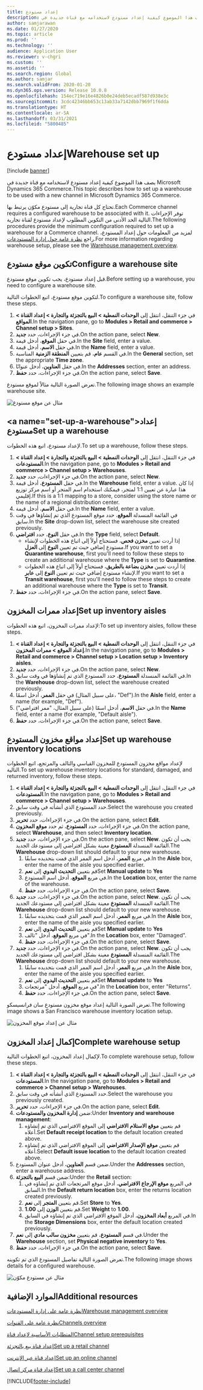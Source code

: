 ```yaml
---
title: إعداد مستودع
description: يصف هذا الموضوع كيفية إعداد مستودع لاستخدامه مع قناة جديدة في Microsoft Dynamics 365 Commerce.
author: samjarawan
ms.date: 01/27/2020
ms.topic: article
ms.prod: ''
ms.technology: ''
audience: Application User
ms.reviewer: v-chgri
ms.custom: ''
ms.assetid: ''
ms.search.region: Global
ms.author: samjar
ms.search.validFrom: 2020-01-20
ms.dyn365.ops.version: Release 10.0.8
ms.openlocfilehash: 154ec719e16e4826b0e24deb5ecadf587d938e3c
ms.sourcegitcommit: 3cdc42346bb653c13ab33a7142dbb7969f1f6dda
ms.translationtype: HT
ms.contentlocale: ar-SA
ms.lasthandoff: 03/31/2021
ms.locfileid: "5800485"
---
```

# <a name="warehouse-set-up"></a><span data-ttu-id="8f4b5-103">إعداد مستودع</span><span class="sxs-lookup"><span data-stu-id="8f4b5-103">Warehouse set up</span></span>

[!include [banner](includes/banner.md)]

<span data-ttu-id="8f4b5-104">يصف هذا الموضوع كيفية إعداد مستودع لاستخدامه مع قناة جديدة في Microsoft Dynamics 365 Commerce.</span><span class="sxs-lookup"><span data-stu-id="8f4b5-104">This topic describes how to set up a warehouse to be used with a new channel in Microsoft Dynamics 365 Commerce.</span></span>

<span data-ttu-id="8f4b5-105">تحتاج كل قناة تجارية إلى مستودع مكوّن يرتبط بها.</span><span class="sxs-lookup"><span data-stu-id="8f4b5-105">Each Commerce channel requires a configured warehouse to be associated with it.</span></span> <span data-ttu-id="8f4b5-106">توفر الإجراءات التالية الحد الأدنى من التكوين المطلوب لإعداد مستودع لقناة تجارية.</span><span class="sxs-lookup"><span data-stu-id="8f4b5-106">The following procedures provide the minimum configuration required to set up a warehouse for a Commerce channel.</span></span> <span data-ttu-id="8f4b5-107">لمزيد من المعلومات حول إعداد المستودع، راجع [نظرة عامة حول إدارة المستودعات](../supply-chain/warehousing/warehouse-management-overview.md?toc=/dynamics365/commerce/toc.json).</span><span class="sxs-lookup"><span data-stu-id="8f4b5-107">For more information regarding warehouse setup, please see the [Warehouse management overview](../supply-chain/warehousing/warehouse-management-overview.md?toc=/dynamics365/commerce/toc.json).</span></span>

## <a name="configure-a-warehouse-site"></a><span data-ttu-id="8f4b5-108">تكوين موقع مستودع</span><span class="sxs-lookup"><span data-stu-id="8f4b5-108">Configure a warehouse site</span></span>

<span data-ttu-id="8f4b5-109">قبل إعداد مستودع، يجب تكوين موقع مستودع.</span><span class="sxs-lookup"><span data-stu-id="8f4b5-109">Before setting up a warehouse, you need to configure a warehouse site.</span></span>

<span data-ttu-id="8f4b5-110">لتكوين موقع مستودع، اتبع الخطوات التالية.</span><span class="sxs-lookup"><span data-stu-id="8f4b5-110">To configure a warehouse site, follow these steps.</span></span>

1. <span data-ttu-id="8f4b5-111">في جزء التنقل، انتقل إلى **الوحدات النمطية \> البيع بالتجزئة والتجارة \> إعداد القناة \> المواقع**.</span><span class="sxs-lookup"><span data-stu-id="8f4b5-111">In the navigation pane, go to **Modules \> Retail and commerce \> Channel setup \> Sites**.</span></span>
1. <span data-ttu-id="8f4b5-112">في جزء الإجراءات، حدد **جديد**.</span><span class="sxs-lookup"><span data-stu-id="8f4b5-112">On the action pane, select **New**.</span></span>
1. <span data-ttu-id="8f4b5-113">في حقل **الموقع**، أدخل قيمة.</span><span class="sxs-lookup"><span data-stu-id="8f4b5-113">In the **Site** field, enter a value.</span></span>
1. <span data-ttu-id="8f4b5-114">في حقل **الاسم**، أدخل قيمة.</span><span class="sxs-lookup"><span data-stu-id="8f4b5-114">In the **Name** field, enter a value.</span></span>
1. <span data-ttu-id="8f4b5-115">في القسم **عام**، قم بتعيين **المنطقة الزمنية** المناسبة.</span><span class="sxs-lookup"><span data-stu-id="8f4b5-115">In the **General** section, set the appropriate **Time zone**.</span></span>
1. <span data-ttu-id="8f4b5-116">في حقل **العناوين**، أدخل عنوانًا.</span><span class="sxs-lookup"><span data-stu-id="8f4b5-116">In the **Addresses** section, enter an address.</span></span>
1. <span data-ttu-id="8f4b5-117">في جزء الإجراءات، حدد **حفظ**.</span><span class="sxs-lookup"><span data-stu-id="8f4b5-117">On the action pane, select **Save**.</span></span>

<span data-ttu-id="8f4b5-118">تعرض الصورة التالية مثالاً لموقع مستودع.</span><span class="sxs-lookup"><span data-stu-id="8f4b5-118">The following image shows an example warehouse site.</span></span>

![مثال عن موقع مستودع](media/warehouse-site.png)

## <a name="set-up-a-warehouse&quot;></a><span data-ttu-id=&quot;8f4b5-120&quot;>إعداد مستودع</span><span class=&quot;sxs-lookup&quot;><span data-stu-id=&quot;8f4b5-120&quot;>Set up a warehouse</span></span>

<span data-ttu-id=&quot;8f4b5-121&quot;>لإعداد مستودع، اتبع هذه الخطوات.</span><span class=&quot;sxs-lookup&quot;><span data-stu-id=&quot;8f4b5-121&quot;>To set up a warehouse, follow these steps.</span></span>

1. <span data-ttu-id=&quot;8f4b5-122&quot;>في جزء التنقل، انتقل إلى **الوحدات النمطية \> البيع بالتجزئة والتجارة \> إعداد القناة \> المستودعات**.</span><span class=&quot;sxs-lookup&quot;><span data-stu-id=&quot;8f4b5-122&quot;>In the navigation pane, go to **Modules \> Retail and commerce \> Channel setup \> Warehouses**.</span></span>
1. <span data-ttu-id=&quot;8f4b5-123&quot;>في جزء الإجراءات، حدد **جديد**.</span><span class=&quot;sxs-lookup&quot;><span data-stu-id=&quot;8f4b5-123&quot;>On the action pane, select **New**.</span></span>
1. <span data-ttu-id=&quot;8f4b5-124&quot;>في حقل **المستودع**، أدخل قيمة.</span><span class=&quot;sxs-lookup&quot;><span data-stu-id=&quot;8f4b5-124&quot;>In the **Warehouse** field, enter a value.</span></span>  <span data-ttu-id=&quot;8f4b5-125&quot;>إذا كان هذا عبارة عن تعيين 1:1 لمتجر، فيمكنك استخدام اسم المتجر أو اسم مركز توزيع إقليمي.</span><span class=&quot;sxs-lookup&quot;><span data-stu-id=&quot;8f4b5-125&quot;>If this is a 1:1 mapping to a store, consider using the store name or the name of a regional distribution center.</span></span>
1. <span data-ttu-id=&quot;8f4b5-126&quot;>في حقل **الاسم**، أدخل قيمة.</span><span class=&quot;sxs-lookup&quot;><span data-stu-id=&quot;8f4b5-126&quot;>In the **Name** field, enter a value.</span></span>
1. <span data-ttu-id=&quot;8f4b5-127&quot;>في القائمة المنسدلة **الموقع**، حدد موقع المستودع الذي تم إنشاؤها في وقت سابق.</span><span class=&quot;sxs-lookup&quot;><span data-stu-id=&quot;8f4b5-127&quot;>In the **Site** drop-down list, select the warehouse site created previously.</span></span>
1. <span data-ttu-id=&quot;8f4b5-128&quot;>في حقل **النوع**، حدد **افتراضي**.</span><span class=&quot;sxs-lookup&quot;><span data-stu-id=&quot;8f4b5-128&quot;>In the **Type** field, select **Default**.</span></span>
    - <span data-ttu-id=&quot;8f4b5-129&quot;>إذا أردت تعيين **مخزن فحص‬**، فستحتاج أولاً إلى اتباع هذه الخطوات لإنشاء مستودع إضافي حيث تم تعيين **النوع** إلى **العزل**.</span><span class=&quot;sxs-lookup&quot;><span data-stu-id=&quot;8f4b5-129&quot;>If you want to set a **Quarantine warehouse**, first you'll need to follow these steps to create an additional warehouse where the **Type** is set to **Quarantine**.</span></span>
    - <span data-ttu-id=&quot;8f4b5-130&quot;>إذا أردت تعيين **مخزن بضاعة بالطريق‬‬**، فستحتاج أولاً إلى اتباع هذه الخطوات لإنشاء مستودع إضافي حيث تم تعيين **النوع** إلى **عابر‬**.</span><span class=&quot;sxs-lookup&quot;><span data-stu-id=&quot;8f4b5-130&quot;>If you want to set a **Transit warehouse**, first you'll need to follow these steps to create an additional warehouse where the **Type** is set to **Transit**.</span></span>
1. <span data-ttu-id=&quot;8f4b5-131&quot;>في جزء الإجراءات، حدد **حفظ**.</span><span class=&quot;sxs-lookup&quot;><span data-stu-id=&quot;8f4b5-131&quot;>On the action pane, select **Save**.</span></span>

## <a name=&quot;set-up-inventory-aisles&quot;></a><span data-ttu-id=&quot;8f4b5-132&quot;>إعداد ممرات المخزون</span><span class=&quot;sxs-lookup&quot;><span data-stu-id=&quot;8f4b5-132&quot;>Set up inventory aisles</span></span>

<span data-ttu-id=&quot;8f4b5-133&quot;>لإعداد ممرات المخزون، اتبع هذه الخطوات:</span><span class=&quot;sxs-lookup&quot;><span data-stu-id=&quot;8f4b5-133&quot;>To set up inventory aisles, follow these steps.</span></span>

1. <span data-ttu-id=&quot;8f4b5-134&quot;>في جزء التنقل، انتقل إلى **الوحدات النمطية \> البيع بالتجزئة والتجارة \> إعداد القناة \> إعداد الموقع \> ممرات المخزون**.</span><span class=&quot;sxs-lookup&quot;><span data-stu-id=&quot;8f4b5-134&quot;>In the navigation pane, go to **Modules \> Retail and commerce \> Channel setup \> Location setup \> Inventory aisles**.</span></span>
1. <span data-ttu-id=&quot;8f4b5-135&quot;>في جزء الإجراءات، حدد **جديد**.</span><span class=&quot;sxs-lookup&quot;><span data-stu-id=&quot;8f4b5-135&quot;>On the action pane, select **New**.</span></span>
1. <span data-ttu-id=&quot;8f4b5-136&quot;>في القائمة المنسدلة **المستودع**، حدد المستودع الذي تم إنشاؤها في وقت سابق.</span><span class=&quot;sxs-lookup&quot;><span data-stu-id=&quot;8f4b5-136&quot;>In the **Warehouse** drop-down list, select the warehouse created previously.</span></span>
1. <span data-ttu-id=&quot;8f4b5-137&quot;>في حقل **الممر**، أدخل اسمًا (على سبيل المثال، &quot;Def").</span><span class="sxs-lookup"><span data-stu-id="8f4b5-137">In the **Aisle** field, enter a name (for example, "Def").</span></span>
1. <span data-ttu-id="8f4b5-138">في حقل **الاسم**، أدخل اسمًا (على سبيل المثال، "ممر افتراضي").</span><span class="sxs-lookup"><span data-stu-id="8f4b5-138">In the **Name** field, enter a name (for example, "Default aisle").</span></span>
1. <span data-ttu-id="8f4b5-139">في جزء الإجراءات، حدد **حفظ**.</span><span class="sxs-lookup"><span data-stu-id="8f4b5-139">On the action pane, select **Save**.</span></span>

## <a name="set-up-warehouse-inventory-locations"></a><span data-ttu-id="8f4b5-140">إعداد مواقع مخزون المستودع</span><span class="sxs-lookup"><span data-stu-id="8f4b5-140">Set up warehouse inventory locations</span></span>

<span data-ttu-id="8f4b5-141">لإعداد مواقع مخزون المستودع للمخزون القياسي والتالف والمرتجع، اتبع الخطوات التالية.</span><span class="sxs-lookup"><span data-stu-id="8f4b5-141">To set up warehouse inventory locations for standard, damaged, and returned inventory, follow these steps.</span></span>

1. <span data-ttu-id="8f4b5-142">في جزء التنقل، انتقل إلى **الوحدات النمطية \> البيع بالتجزئة والتجارة \> إعداد القناة \> المستودعات**.</span><span class="sxs-lookup"><span data-stu-id="8f4b5-142">In the navigation pane, go to **Modules \> Retail and commerce \> Channel setup \> Warehouses**.</span></span>
1. <span data-ttu-id="8f4b5-143">حدد المستودع الذي أنشأته في وقت سابق.</span><span class="sxs-lookup"><span data-stu-id="8f4b5-143">Select the warehouse you created previously.</span></span>
1. <span data-ttu-id="8f4b5-144">في جزء الإجراءات، حدد **تحرير**.</span><span class="sxs-lookup"><span data-stu-id="8f4b5-144">On the action pane, select **Edit**.</span></span>
1. <span data-ttu-id="8f4b5-145">في جزء الإجراءات، حدد **المستودع**، ثم حدد **موقع المخزون**.</span><span class="sxs-lookup"><span data-stu-id="8f4b5-145">On the action pane, select **Warehouse**, and then select **Inventory location**.</span></span>
1. <span data-ttu-id="8f4b5-146">في جزء الإجراءات، حدد **جديد**.</span><span class="sxs-lookup"><span data-stu-id="8f4b5-146">On the action pane, select **New**.</span></span> <span data-ttu-id="8f4b5-147">يجب أن تكون القائمة المنسدلة **المستودع** معينة بشكل افتراضي إلى مستودعك الجديد.</span><span class="sxs-lookup"><span data-stu-id="8f4b5-147">The **Warehouse** drop-down list should default to your new warehouse.</span></span>
    1. <span data-ttu-id="8f4b5-148">في مربع **الممر**، أدخل اسم الممر الذي قمت بتحديده سابقًا.</span><span class="sxs-lookup"><span data-stu-id="8f4b5-148">In the **Aisle** box, enter the name of the aisle you specified earlier.</span></span> 
    1. <span data-ttu-id="8f4b5-149">قم بتعيين **التحديث اليدوي** إلى **نعم**</span><span class="sxs-lookup"><span data-stu-id="8f4b5-149">Set **Manual update** to **Yes**</span></span>
    1. <span data-ttu-id="8f4b5-150">في مربع **الموقع**، أدخل اسم المستودع.</span><span class="sxs-lookup"><span data-stu-id="8f4b5-150">In the **Location** box, enter the name of the warehouse.</span></span>
    1. <span data-ttu-id="8f4b5-151">في جزء الإجراءات، حدد **حفظ**.</span><span class="sxs-lookup"><span data-stu-id="8f4b5-151">On the action pane, select **Save**.</span></span>
 1. <span data-ttu-id="8f4b5-152">في جزء الإجراءات، حدد **جديد**.</span><span class="sxs-lookup"><span data-stu-id="8f4b5-152">On the action pane, select **New**.</span></span>  <span data-ttu-id="8f4b5-153">يجب أن تكون القائمة المنسدلة **المستودع** معينة بشكل افتراضي إلى مستودعك الجديد.</span><span class="sxs-lookup"><span data-stu-id="8f4b5-153">The **Warehouse** drop-down list should default to your new warehouse.</span></span>
    1. <span data-ttu-id="8f4b5-154">في مربع **الممر**، أدخل اسم الممر الذي قمت بتحديده سابقًا.</span><span class="sxs-lookup"><span data-stu-id="8f4b5-154">In the **Aisle** box, enter the name of the aisle you specified earlier.</span></span>  
    1. <span data-ttu-id="8f4b5-155">قم بتعيين **التحديث اليدوي** إلى **نعم**</span><span class="sxs-lookup"><span data-stu-id="8f4b5-155">Set **Manual update** to **Yes**</span></span>
    1. <span data-ttu-id="8f4b5-156">في مربع **الموقع**، أدخل "تالف".</span><span class="sxs-lookup"><span data-stu-id="8f4b5-156">In the **Location** box, enter "Damaged".</span></span>
    1. <span data-ttu-id="8f4b5-157">في جزء الإجراءات، حدد **حفظ**.</span><span class="sxs-lookup"><span data-stu-id="8f4b5-157">On the action pane, select **Save**.</span></span>
 1. <span data-ttu-id="8f4b5-158">في جزء الإجراءات، حدد **جديد**.</span><span class="sxs-lookup"><span data-stu-id="8f4b5-158">On the action pane, select **New**.</span></span>  <span data-ttu-id="8f4b5-159">يجب أن تكون القائمة المنسدلة **المستودع** معينة بشكل افتراضي إلى مستودعك الجديد.</span><span class="sxs-lookup"><span data-stu-id="8f4b5-159">The **Warehouse** drop-down list should default to your new warehouse.</span></span>
    1. <span data-ttu-id="8f4b5-160">في مربع **الممر**، أدخل اسم الممر الذي قمت بتحديده سابقًا.</span><span class="sxs-lookup"><span data-stu-id="8f4b5-160">In the **Aisle** box, enter the name of the aisle you specified earlier.</span></span> 
    1. <span data-ttu-id="8f4b5-161">قم بتعيين **التحديث اليدوي** إلى **نعم**</span><span class="sxs-lookup"><span data-stu-id="8f4b5-161">Set **Manual update** to **Yes**</span></span>
    1. <span data-ttu-id="8f4b5-162">في مربع **الموقع**، أدخل "مرتجعات".</span><span class="sxs-lookup"><span data-stu-id="8f4b5-162">In the **Location** box, enter "Returns".</span></span>
    1. <span data-ttu-id="8f4b5-163">في جزء الإجراءات، حدد **حفظ**.</span><span class="sxs-lookup"><span data-stu-id="8f4b5-163">On the action pane, select **Save**.</span></span>
    
<span data-ttu-id="8f4b5-164">تعرض الصورة التالية إعداد موقع مخزون مستودع سان فرانسيسكو.</span><span class="sxs-lookup"><span data-stu-id="8f4b5-164">The following image shows a San Francisco warehouse inventory location setup.</span></span>

![مثال عن إعداد موقع المخزون](media/warehouse-inventory-locations.png)
    
## <a name="complete-warehouse-setup"></a><span data-ttu-id="8f4b5-166">إكمال إعداد المخزون</span><span class="sxs-lookup"><span data-stu-id="8f4b5-166">Complete warehouse setup</span></span>

<span data-ttu-id="8f4b5-167">لإكمال إعداد المخزون، اتبع الخطوات التالية.</span><span class="sxs-lookup"><span data-stu-id="8f4b5-167">To complete warehouse setup, follow these steps.</span></span>

1. <span data-ttu-id="8f4b5-168">في جزء التنقل، انتقل إلى **الوحدات النمطية \> البيع بالتجزئة والتجارة \> إعداد القناة \> المستودعات**.</span><span class="sxs-lookup"><span data-stu-id="8f4b5-168">In the navigation pane, go to **Modules \> Retail and commerce \> Channel setup \> Warehouses**.</span></span>
1. <span data-ttu-id="8f4b5-169">حدد المستودع الذي أنشأته في وقت سابق.</span><span class="sxs-lookup"><span data-stu-id="8f4b5-169">Select the warehouse you previously created.</span></span>
1. <span data-ttu-id="8f4b5-170">في جزء الإجراءات، حدد **تحرير**.</span><span class="sxs-lookup"><span data-stu-id="8f4b5-170">On the action pane, select **Edit**.</span></span>
1. <span data-ttu-id="8f4b5-171">ضمن **إدارة المخزون والمستودعات**:</span><span class="sxs-lookup"><span data-stu-id="8f4b5-171">Under **Inventory and warehouse management**:</span></span>
    1. <span data-ttu-id="8f4b5-172">قم بتعيين **موقع الاستلام الافتراضي** إلى الموقع الافتراضي الذي تم إنشاؤه أعلاه.</span><span class="sxs-lookup"><span data-stu-id="8f4b5-172">Set **Default receipt location** to the default location created above.</span></span>
    1. <span data-ttu-id="8f4b5-173">قم بتعيين **موقع الإصدار الافتراضي** إلى الموقع الافتراضي الذي تم إنشاؤه أعلاه.</span><span class="sxs-lookup"><span data-stu-id="8f4b5-173">Select **Default issue location** to the default location created above.</span></span>
1. <span data-ttu-id="8f4b5-174">ضمن قسم **العناوين**، أدخل عنوان المستودع.</span><span class="sxs-lookup"><span data-stu-id="8f4b5-174">Under the **Addresses** section, enter a warehouse address.</span></span>
1. <span data-ttu-id="8f4b5-175">ضمن قسم **البيع بالتجزئة**:</span><span class="sxs-lookup"><span data-stu-id="8f4b5-175">Under the **Retail** section:</span></span> 
    1. <span data-ttu-id="8f4b5-176">في المربع **موقع الإرجاع الافتراضي**، أدخل موقع المرتجعات الذي تم إنشاؤه في السابق.</span><span class="sxs-lookup"><span data-stu-id="8f4b5-176">In the **Default return location** box, enter the returns location created previously.</span></span>
    1. <span data-ttu-id="8f4b5-177">قم بتعيين **المتجر** إلى **نعم**.</span><span class="sxs-lookup"><span data-stu-id="8f4b5-177">Set **Store** to **Yes**.</span></span>
    1. <span data-ttu-id="8f4b5-178">قم بتعيين **الوزن** إلى **1.00**.</span><span class="sxs-lookup"><span data-stu-id="8f4b5-178">Set **Weight** to **1.00**.</span></span> 
    1. <span data-ttu-id="8f4b5-179">في المربع **أبعاد المخزون**، أدخل الموقع الافتراضي الذي تم إنشاؤه في السابق.</span><span class="sxs-lookup"><span data-stu-id="8f4b5-179">In the **Storage Dimensions** box, enter the default location created previously.</span></span>
1. <span data-ttu-id="8f4b5-180">في قسم **المستودع**، قم بتعيين **مخزون سالب مادي‬** إلى **نعم**.</span><span class="sxs-lookup"><span data-stu-id="8f4b5-180">Under the **Warehouse** section, set **Physical negative inventory** to **Yes**.</span></span>
1. <span data-ttu-id="8f4b5-181">في جزء الإجراءات، حدد **حفظ**.</span><span class="sxs-lookup"><span data-stu-id="8f4b5-181">On the action pane, select **Save**.</span></span>

<span data-ttu-id="8f4b5-182">تعرض الصورة التالية تفاصيل المستودع الذي تم تكوينه.</span><span class="sxs-lookup"><span data-stu-id="8f4b5-182">The following image shows details for a configured warehouse.</span></span>

![مثال عن مستودع مكوّن](media/warehouse-sample.png)

## <a name="additional-resources"></a><span data-ttu-id="8f4b5-184">الموارد الإضافية</span><span class="sxs-lookup"><span data-stu-id="8f4b5-184">Additional resources</span></span>

[<span data-ttu-id="8f4b5-185">نظرة عامة على إدارة المستودعات</span><span class="sxs-lookup"><span data-stu-id="8f4b5-185">Warehouse management overview</span></span>](../supply-chain/warehousing/warehouse-management-overview.md?toc=/dynamics365/commerce/toc.json)

[<span data-ttu-id="8f4b5-186">نظرة عامة على القنوات</span><span class="sxs-lookup"><span data-stu-id="8f4b5-186">Channels overview</span></span>](channels-overview.md)

[<span data-ttu-id="8f4b5-187">المتطلبات الأساسية‬ لإعداد قناة</span><span class="sxs-lookup"><span data-stu-id="8f4b5-187">Channel setup prerequisites</span></span>](channels-prerequisites.md)

[<span data-ttu-id="8f4b5-188">إعداد قناة بيع بالتجزئة</span><span class="sxs-lookup"><span data-stu-id="8f4b5-188">Set up a retail channel</span></span>](channel-setup-retail.md)
    
[<span data-ttu-id="8f4b5-189">إعداد قناة عبر الإنترنت</span><span class="sxs-lookup"><span data-stu-id="8f4b5-189">Set up an online channel</span></span>](channel-setup-online.md)

[<span data-ttu-id="8f4b5-190">إعداد قناة مركز اتصال</span><span class="sxs-lookup"><span data-stu-id="8f4b5-190">Set up a call center channel</span></span>](channel-setup-callcenter.md)







[!INCLUDE[footer-include](../includes/footer-banner.md)]
